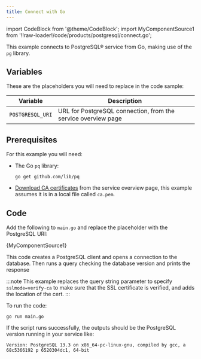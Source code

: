 ```yaml
---
title: Connect with Go
---
```


import CodeBlock from '@theme/CodeBlock';
import MyComponentSource1 from '!!raw-loader!/code/products/postgresql/connect.go';

This example connects to PostgreSQL® service from Go, making use of the
`pg` library.

## Variables

These are the placeholders you will need to replace in the code sample:

 | Variable         | Description                                                   |
 | ---------------- | ------------------------------------------------------------- |
 | `POSTGRESQL_URI` | URL for PostgreSQL connection, from the service overview page |

## Prerequisites

For this example you will need:

-   The Go `pq` library:

    ```
    go get github.com/lib/pq
    ```

-   [Download CA certificates](/docs/platform/concepts/tls-ssl-certificates#download-ca-certificates) from the service overview page, this example assumes it
    is in a local file called `ca.pem`.

## Code

Add the following to `main.go` and replace the placeholder with the
PostgreSQL URI:

<CodeBlock language='go'>{MyComponentSource1}</CodeBlock>

This code creates a PostgreSQL client and opens a connection to the
database. Then runs a query checking the database version and prints the
response

:::note
This example replaces the query string parameter to specify
`sslmode=verify-ca` to make sure that the SSL certificate is verified,
and adds the location of the cert.
:::

To run the code:

```
go run main.go
```

If the script runs successfully, the outputs should be the PostgreSQL
version running in your service like:

```
Version: PostgreSQL 13.3 on x86_64-pc-linux-gnu, compiled by gcc, a 68c5366192 p 6520304dc1, 64-bit
```
